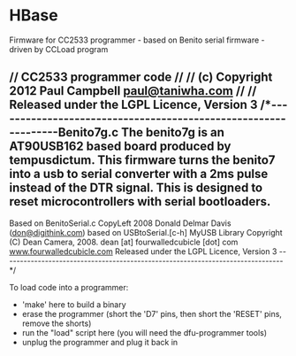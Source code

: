 HBase
=====

Firmware for CC2533 programmer - based on Benito serial firmware - driven by CCLoad program

// CC2533 programmer code
//
//	(c) Copyright 2012 Paul Campbell paul@taniwha.com
//
// Released under the LGPL Licence, Version 3
/*---------------------------------------------------------------Benito7g.c
 The benito7g is an AT90USB162 based board produced by tempusdictum.
 This firmware turns the benito7 into a usb to serial converter with a
 2ms pulse instead of the DTR signal. This is designed to reset 
 microcontrollers with serial bootloaders. 
 -------------------------------------------------------------------------------
 Based on BenitoSerial.c CopyLeft 2008 Donald Delmar Davis (don@digithink.com)
  based on USBtoSerial.[c-h]
 MyUSB Library Copyright (C) Dean Camera, 2008.
  dean [at] fourwalledcubicle [dot] com www.fourwalledcubicle.com
 Released under the LGPL Licence, Version 3
-------------------------------------------------------------------------------*/


To load code into a programmer:

- 'make' here to build a binary
- erase the programmer (short the 'D7' pins, then short the 'RESET' pins, remove the shorts)
- run the "load" script here (you will need the dfu-programmer tools)
- unplug the programmer and plug it back in
